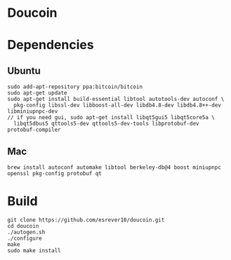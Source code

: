 Doucoin
=====================================
# Dependencies

## Ubuntu
```
sudo add-apt-repository ppa:bitcoin/bitcoin
sudo apt-get update
sudo apt-get install build-essential libtool autotools-dev autoconf \
  pkg-config libssl-dev libboost-all-dev libdb4.8-dev libdb4.8++-dev libminiupnpc-dev
// if you need gui, sudo apt-get install libqt5gui5 libqt5core5a \
  libqt5dbus5 qttools5-dev qttools5-dev-tools libprotobuf-dev protobuf-compiler
```
## Mac
```
brew install autoconf automake libtool berkeley-db@4 boost miniupnpc openssl pkg-config protobuf qt
```
# Build
```
git clone https://github.com/esrever10/doucoin.git
cd doucoin
./autogen.sh
./configure
make
sudo make install
```
